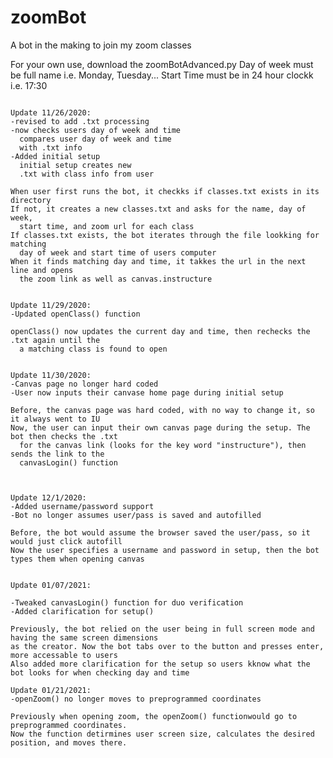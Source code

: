 # zoomBot
A bot in the making to join my zoom classes

For your own use, download the zoomBotAdvanced.py
Day of week must be full name i.e. Monday, Tuesday...
Start Time must be in 24 hour clockk i.e. 17:30

`````````````````````````````````````````````````````````````````````````````````````````````

Update 11/26/2020:
-revised to add .txt processing
-now checks users day of week and time
  compares user day of week and time 
  with .txt info
-Added initial setup
  initial setup creates new 
  .txt with class info from user

When user first runs the bot, it checkks if classes.txt exists in its directory
If not, it creates a new classes.txt and asks for the name, day of week, 
  start time, and zoom url for each class
If classes.txt exists, the bot iterates through the file lookking for matching
  day of week and start time of users computer
When it finds matching day and time, it takkes the url in the next line and opens 
  the zoom link as well as canvas.instructure

`````````````````````````````````````````````````````````````````````````````````````````````
`````````````````````````````````````````````````````````````````````````````````````````````

Update 11/29/2020:
-Updated openClass() function

openClass() now updates the current day and time, then rechecks the .txt again until the 
  a matching class is found to open

`````````````````````````````````````````````````````````````````````````````````````````````
`````````````````````````````````````````````````````````````````````````````````````````````

Update 11/30/2020:
-Canvas page no longer hard coded
-User now inputs their canvase home page during initial setup

Before, the canvas page was hard coded, with no way to change it, so it always went to IU
Now, the user can input their own canvas page during the setup. The bot then checks the .txt
  for the canvas link (looks for the key word "instructure"), then sends the link to the 
  canvasLogin() function
  
`````````````````````````````````````````````````````````````````````````````````````````````
`````````````````````````````````````````````````````````````````````````````````````````````

Update 12/1/2020:
-Added username/password support
-Bot no longer assumes user/pass is saved and autofilled

Before, the bot would assume the browser saved the user/pass, so it would just click autofill
Now the user specifies a username and password in setup, then the bot types them when opening canvas

`````````````````````````````````````````````````````````````````````````````````````````````
`````````````````````````````````````````````````````````````````````````````````````````````

Update 01/07/2021:

-Tweaked canvasLogin() function for duo verification
-Added clarification for setup()

Previously, the bot relied on the user being in full screen mode and having the same screen dimensions
as the creator. Now the bot tabs over to the button and presses enter, more accessable to users
Also added more clarification for the setup so users kknow what the bot looks for when checking day and time

`````````````````````````````````````````````````````````````````````````````````````````````
`````````````````````````````````````````````````````````````````````````````````````````````
Update 01/21/2021:
-openZoom() no longer moves to preprogrammed coordinates

Previously when opening zoom, the openZoom() functionwould go to preprogrammed coordinates.
Now the function detirmines user screen size, calculates the desired position, and moves there.



